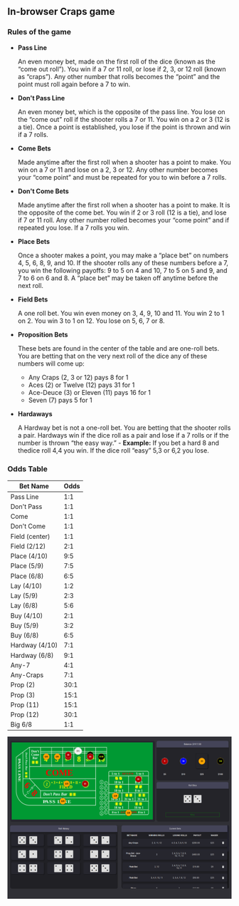 ## In-browser Craps game

### Rules of the game

* **Pass Line**

  An even money bet, made on the first roll of the dice (known as the “come out roll”). You win if a 7 or 11 roll, or lose if 2, 3, or 12 roll (known as “craps”). Any other number that rolls becomes the “point” and the point must roll again before a 7 to win.

* **Don't Pass Line**
 
  An even money bet, which is the opposite of the pass line. You lose on the “come out” roll if the shooter rolls a 7 or 11. You win on a 2 or 3 (12 is a tie). Once a point is established, you lose if the point is thrown and win if a 7 rolls.

* **Come Bets**
 
  Made anytime after the first roll when a shooter has a point to make. You win on a 7 or 11 and lose on a 2, 3 or 12. Any other number becomes your “come point” and must be repeated for you to win before a 7 rolls.

* **Don't Come Bets**

  Made anytime after the first roll when a shooter has a point to make. It is the opposite of the come bet. You win if 2 or 3 roll (12 is a tie), and lose if 7 or 11 roll. Any other number rolled becomes your “come point” and if repeated you lose. If a 7 rolls you win.
  
* **Place Bets**

  Once a shooter makes a point, you may make a “place bet” on numbers 4, 5, 6, 8, 9, and 10. If the shooter rolls any of these numbers before a 7, you win the following payoffs: 9 to 5 on 4 and 10, 7 to 5 on 5 and 9, and 7 to 6 on 6 and 8. A “place bet” may be taken off anytime before the next roll.

* **Field Bets**
  
  A one roll bet. You win even money on 3, 4, 9, 10 and 11. You win 2 to 1 on 2. You win 3 to 1 on 12. You lose on 5, 6, 7 or 8.

* **Proposition Bets**
  
  These bets are found in the center of the table and are one-roll bets. You are betting that on the very next roll of the dice any of these numbers will come up:

    * Any Craps (2, 3 or 12)	pays 8 for 1
    * Aces (2) or Twelve (12)	pays 31 for 1
    * Ace-Deuce (3) or Eleven (11)	pays 16 for 1
    * Seven (7)	pays 5 for 1

* **Hardaways**
  
  A Hardway bet is not a one-roll bet. You are betting that the shooter rolls a pair. Hardways win if the dice roll as a pair and lose if a 7 rolls or if the number is thrown “the easy way.” - **Example:** If you bet a hard 8 and thedice roll 4,4 you win. If the dice roll “easy” 5,3 or 6,2 you lose.
  
### Odds Table

Bet Name | Odds 
--- | --- 
Pass Line | 1:1
Don't Pass | 1:1
Come | 1:1
Don't Come | 1:1
Field (center) | 1:1
Field (2/12) | 2:1
Place (4/10) | 9:5
Place (5/9) | 7:5
Place (6/8) | 6:5
Lay (4/10) | 1:2
Lay (5/9) | 2:3
Lay (6/8) | 5:6
Buy (4/10) | 2:1
Buy (5/9) | 3:2
Buy (6/8) | 6:5
Hardway (4/10) | 7:1
Hardway (6/8) | 9:1
Any-7 | 4:1
Any-Craps | 7:1
Prop (2) | 30:1
Prop (3) | 15:1
Prop (11) | 15:1
Prop (12) | 30:1
Big 6/8 | 1:1


![Game Screenshot](public/craps-screen-1.png?raw=true "Craps Game Screenshot")
